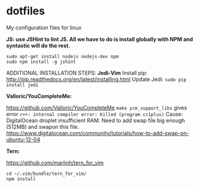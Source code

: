 dotfiles
========

My configuration files for linux


**JS: use JSHint to lint JS. All we have to do is install globally with NPM and syntastic will do the rest.**
```
sudo apt-get install nodejs nodejs-dev npm
sudo npm install -g jshint
```
ADDITIONAL INSTALLATION STEPS:
**Jedi-Vim**
Install pip: http://pip.readthedocs.org/en/latest/installing.html
Update Jedi: `sudo pip install jedi`

**Valloric/YouCompleteMe:**

https://github.com/Valloric/YouCompleteMe 
`make ycm_support_libs` gives error `c++: internal compiler error: Killed (program cc1plus)`
Cause: DigitalOcean droplet insufficient RAM. Need to add swap file big enough (512MB) and swapon this file. 
https://www.digitalocean.com/community/tutorials/how-to-add-swap-on-ubuntu-12-04


**Tern:**

https://github.com/marijnh/tern_for_vim
```
cd ~/.vim/bundle/tern_for_vim/
npm install
```
